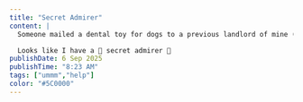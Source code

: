 ```yaml
---
title: "Secret Admirer"
content: |
  Someone mailed a dental toy for dogs to a previous landlord of mine (who, unlike me, <em>does</em> have a dog) and some kind of medical device to, uh, someone I haven't seen in years, at an address where I've never lived.

  Looks like I have a 🥰 secret admirer 🥰
publishDate: 6 Sep 2025
publishTime: "8:23 AM"
tags: ["ummm","help"]
color: "#5C0000"
---
```

